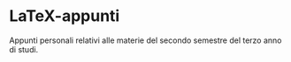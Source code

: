 # LaTeX-appunti
Appunti personali relativi alle materie del secondo semestre del terzo anno di studi.
